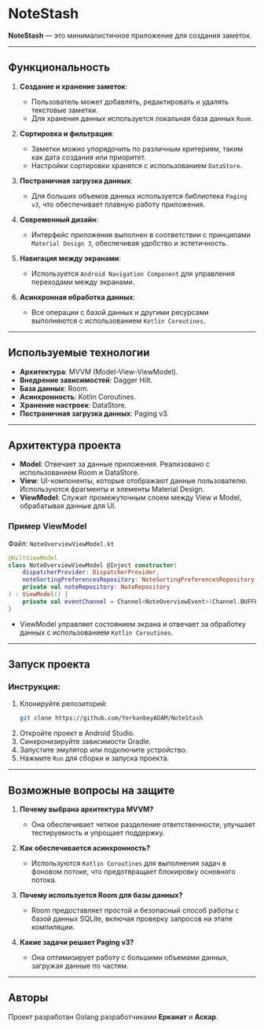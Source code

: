 # NoteStash

**NoteStash** — это минималистичное приложение для создания заметок.

---

## Функциональность

1. **Создание и хранение заметок**:
   - Пользователь может добавлять, редактировать и удалять текстовые заметки.
   - Для хранения данных используется локальная база данных `Room`.

2. **Сортировка и фильтрация**:
   - Заметки можно упорядочить по различным критериям, таким как дата создания или приоритет.
   - Настройки сортировки хранятся с использованием `DataStore`.

3. **Постраничная загрузка данных**:
   - Для больших объемов данных используется библиотека `Paging v3`, что обеспечивает плавную работу приложения.

4. **Современный дизайн**:
   - Интерфейс приложения выполнен в соответствии с принципами `Material Design 3`, обеспечивая удобство и эстетичность.

5. **Навигация между экранами**:
   - Используется `Android Navigation Component` для управления переходами между экранами.

6. **Асинхронная обработка данных**:
   - Все операции с базой данных и другими ресурсами выполняются с использованием `Kotlin Coroutines`.

---

## Используемые технологии

- **Архитектура**: MVVM (Model-View-ViewModel).
- **Внедрение зависимостей**: Dagger Hilt.
- **База данных**: Room.
- **Асинхронность**: Kotlin Coroutines.
- **Хранение настроек**: DataStore.
- **Постраничная загрузка данных**: Paging v3.

---

## Архитектура проекта

- **Model**: Отвечает за данные приложения. Реализовано с использованием Room и DataStore.
- **View**: UI-компоненты, которые отображают данные пользователю. Используются фрагменты и элементы Material Design.
- **ViewModel**: Служит промежуточным слоем между View и Model, обрабатывая данные для UI.

### Пример ViewModel
Файл: `NoteOverviewViewModel.kt`
```kotlin
@HiltViewModel
class NoteOverviewViewModel @Inject constructor(
    dispatcherProvider: DispatcherProvider,
    noteSortingPreferencesRepository: NoteSortingPreferencesRepository,
    private val noteRepository: NoteRepository
) : ViewModel() {
    private val eventChannel = Channel<NoteOverviewEvent>(Channel.BUFFERED)
}
```
- ViewModel управляет состоянием экрана и отвечает за обработку данных с использованием `Kotlin Coroutines`.

---

## Запуск проекта

### Инструкция:
1. Клонируйте репозиторий:
   ```bash
   git clone https://github.com/YerkanbeyADAM/NoteStash
   ```
2. Откройте проект в Android Studio.
3. Синхронизируйте зависимости Gradle.
4. Запустите эмулятор или подключите устройство.
5. Нажмите `Run` для сборки и запуска проекта.

---

## Возможные вопросы на защите

1. **Почему выбрана архитектура MVVM?**
   - Она обеспечивает четкое разделение ответственности, улучшает тестируемость и упрощает поддержку.

2. **Как обеспечивается асинхронность?**
   - Используются `Kotlin Coroutines` для выполнения задач в фоновом потоке, что предотвращает блокировку основного потока.

3. **Почему используется Room для базы данных?**
   - Room предоставляет простой и безопасный способ работы с базой данных SQLite, включая проверку запросов на этапе компиляции.

4. **Какие задачи решает Paging v3?**
   - Она оптимизирует работу с большими объемами данных, загружая данные по частям.

---

## Авторы

Проект разработан Golang разработчиками **Ерканат** и **Аскар**. 
